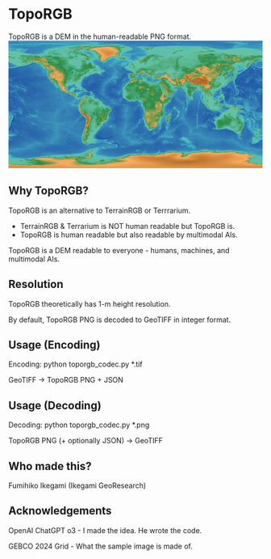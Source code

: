 # TopoRGB
TopoRGB is a DEM in the human-readable PNG format. 
![Decode this!](./sample_gebco_dem_1.png)

## Why TopoRGB?
TopoRGB is an alternative to TerrainRGB or Terrrarium.
- TerrainRGB & Terrarium is NOT human readable but TopoRGB is.
- TopoRGB is human readable but also readable by multimodal AIs.

TopoRGB is a DEM readable to everyone - humans, machines, and multimodal AIs.

## Resolution
TopoRGB theoretically has 1-m height resolution.

By default, TopoRGB PNG is decoded to GeoTIFF in integer format.

## Usage (Encoding)
Encoding: python toporgb_codec.py *.tif

GeoTIFF -> TopoRGB PNG + JSON

## Usage (Decoding)
Decoding: python toporgb_codec.py *.png

TopoRGB PNG (+ optionally JSON) -> GeoTIFF

## Who made this?
Fumihiko Ikegami (Ikegami GeoResearch)

## Acknowledgements
OpenAI ChatGPT o3 - I made the idea. He wrote the code.

GEBCO 2024 Grid - What the sample image is made of.
